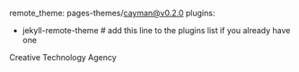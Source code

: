 remote_theme: pages-themes/cayman@v0.2.0
plugins:
- jekyll-remote-theme # add this line to the plugins list if you already have one

Creative Technology Agency